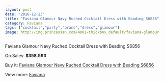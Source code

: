 ```yaml
---
layout: post
date: '2016-12-23'
title: "Faviana Glamour Navy Ruched Cocktail Dress with Beading S6856"
category: Faviana
tags: ["cocktail","party","brand","dress","glamour"]
image: http://img.princessan.com/4901-thickbox_default/faviana-glamour-navy-ruched-cocktail-dress-with-beading-s6856.jpg
---
```

Faviana Glamour Navy Ruched Cocktail Dress with Beading S6856

On Sales: **$358.593**
<a href="https://www.princessan.com/en/faviana/2286-faviana-glamour-navy-ruched-cocktail-dress-with-beading-s6856.html"><amp-img layout="responsive" width="600" height="600" src="//img.princessan.com/4901-thickbox_default/faviana-glamour-navy-ruched-cocktail-dress-with-beading-s6856.jpg" alt="Faviana Glamour Navy Ruched Cocktail Dress with Beading S6856 0" /></a>
<a href="https://www.princessan.com/en/faviana/2286-faviana-glamour-navy-ruched-cocktail-dress-with-beading-s6856.html"><amp-img layout="responsive" width="600" height="600" src="//img.princessan.com/4902-thickbox_default/faviana-glamour-navy-ruched-cocktail-dress-with-beading-s6856.jpg" alt="Faviana Glamour Navy Ruched Cocktail Dress with Beading S6856 1" /></a>

Buy it: [Faviana Glamour Navy Ruched Cocktail Dress with Beading S6856](https://www.princessan.com/en/faviana/2286-faviana-glamour-navy-ruched-cocktail-dress-with-beading-s6856.html "Faviana Glamour Navy Ruched Cocktail Dress with Beading S6856")

View more: [Faviana](https://www.princessan.com/en/19-faviana "Faviana")